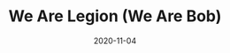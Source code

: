 ---
date: 2020-11-04
dateYear: 2020
isbn: 9781680680584
title: We Are Legion (We Are Bob)
description: "Bob Johansson has just sold his software company and is looking forward to a life of leisure. There are places to go, books to read, and movies to watch. So it's a little unfair when he gets himself killed crossing the street. Bob wakes up a century later to find that corpsicles have been declared to be without rights, and he is now the property of the state. He has been uploaded into computer hardware and is slated to be the controlling AI in an interstellar probe looking for habitable planets. The stakes are high: no less than the first claim to entire worlds. If he declines the honor, he'll be switched off, and they'll try again with someone else. If he accepts, he becomes a prime target. There are at least three other countries trying to get their own probes launched first, and they play dirty. The safest place for Bob is in space, heading away from Earth at top speed. Or so he thinks. Because the universe is full of nasties, and trespassers make them mad - very mad."
cover: cover-we-are-legion-we-are-bob.jpeg
coverGoogle: https://books.google.com/books/content?id=S0t2tAEACAAJ&printsec=frontcover&img=1&zoom=1&source=gbs_api
pageCount: 308
authors: Dennis E. Taylor
publishers: Worldbuilders Press
published: 2017-04-14
publishedYear: 2017
bookSeries: Bobiverse
shelves:
- fiction
- science-fiction
---